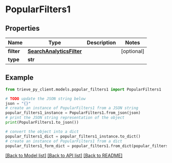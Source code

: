 # PopularFilters1


## Properties

Name | Type | Description | Notes
------------ | ------------- | ------------- | -------------
**filter** | [**SearchAnalyticsFilter**](SearchAnalyticsFilter.md) |  | [optional] 
**type** | **str** |  | 

## Example

```python
from trieve_py_client.models.popular_filters1 import PopularFilters1

# TODO update the JSON string below
json = "{}"
# create an instance of PopularFilters1 from a JSON string
popular_filters1_instance = PopularFilters1.from_json(json)
# print the JSON string representation of the object
print(PopularFilters1.to_json())

# convert the object into a dict
popular_filters1_dict = popular_filters1_instance.to_dict()
# create an instance of PopularFilters1 from a dict
popular_filters1_form_dict = popular_filters1.from_dict(popular_filters1_dict)
```
[[Back to Model list]](../README.md#documentation-for-models) [[Back to API list]](../README.md#documentation-for-api-endpoints) [[Back to README]](../README.md)


